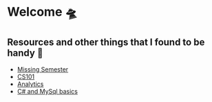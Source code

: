 # Welcome :flying_saucer:
## Resources and other things that I found to be handy :dart:
* [Missing Semester](https://missing.csail.mit.edu/)
* [CS101](https://web.stanford.edu/class/cs101/index.html)
* [Analytics](https://analytics.google.com/analytics/academy/)
* [C# and MySql basics](http://zetcode.com/csharp/mysql/)
